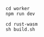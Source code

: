 <!--
 * @Author: chenzhongsheng
 * @Date: 2024-03-26 11:22:48
 * @Description: Coding something
-->

```
cd worker
npm run dev
```

```
cd rust-wasm
sh build.sh
```